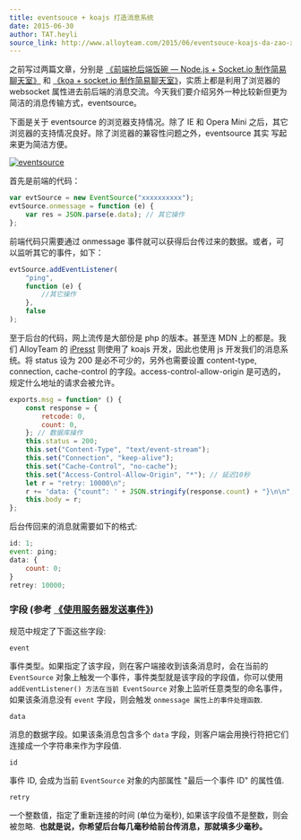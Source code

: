 ```yaml
---
title: eventsouce + koajs 打造消息系统
date: 2015-06-30
author: TAT.heyli
source_link: http://www.alloyteam.com/2015/06/eventsouce-koajs-da-zao-xiao-xi-xi-tong/
---
```


<!-- {% raw %} - for jekyll -->

之前写过两篇文章，分别是 [《前端抢后端饭碗 — Node.js + Socket.io 制作简易聊天室》](http://www.alloyteam.com/2015/04/qian-duan-qiang-hou-duan-fan-wan-node-js-socket-io-zhi-zuo-jian-yi-liao-tian-shi/) 和 [《koa + socket.io 制作简易聊天室》](http://www.alloyteam.com/2015/04/koa-socket-io-zhi-zuo-jian-yi-liao-tian-shi/)，实质上都是利用了浏览器的 websocket 属性进去前后端的消息交流。今天我们要介绍另外一种比较新但更为简洁的消息传输方式，eventsource。

下面是关于 eventsource 的浏览器支持情况。除了 IE 和 Opera Mini 之后，其它浏览器的支持情况良好。除了浏览器的兼容性问题之外，eventsource 其实 写起来更为简洁方便。

[![eventsource](http://www.alloyteam.com/wp-content/uploads/2015/06/eventsource.png)](http://www.alloyteam.com/wp-content/uploads/2015/06/eventsource.png)

首先是前端的代码：

```javascript
var evtSource = new EventSource("xxxxxxxxxx");
evtSource.onmessage = function (e) {
    var res = JSON.parse(e.data); // 其它操作
};
```

前端代码只需要通过 onmessage 事件就可以获得后台传过来的数据。或者，可以监听其它的事件，如下：

```javascript
evtSource.addEventListener(
    "ping",
    function (e) {
        //其它操作
    },
    false
);
```

至于后台的代码，网上流传是大部份是 php 的版本。甚至连 MDN 上的都是。我们 AlloyTeam 的 [iPresst](http://ipresst.com/) 则使用了 koajs 开发，因此也使用 js 开发我们的消息系统。将 status 设为 200 是必不可少的，另外也需要设置 content-type, connection, cache-control 的字段。access-control-allow-origin 是可选的，规定什么地址的请求会被允许。

```javascript
exports.msg = function* () {
    const response = {
        retcode: 0,
        count: 0,
    }; // 数据库操作
    this.status = 200;
    this.set("Content-Type", "text/event-stream");
    this.set("Connection", "keep-alive");
    this.set("Cache-Control", "no-cache");
    this.set("Access-Control-Allow-Origin", "*"); // 延迟10秒
    let r = "retry: 10000\n";
    r += 'data: {"count": ' + JSON.stringify(response.count) + "}\n\n";
    this.body = r;
};
```

后台传回来的消息就需要如下的格式:

```javascript
id: 1;
event: ping;
data: {
    count: 0;
}
retrey: 10000;
```

### 字段 (参考 [《使用服务器发送事件》](https://developer.mozilla.org/zh-CN/docs/Server-sent_events/Using_server-sent_events))

规范中规定了下面这些字段:

`event`

事件类型。如果指定了该字段，则在客户端接收到该条消息时，会在当前的 `EventSource` 对象上触发一个事件，事件类型就是该字段的字段值，你可以使用 `addEventListener() 方法在当前 EventSource` 对象上监听任意类型的命名事件，如果该条消息没有 `event` 字段，则会触发 `onmessage 属性上的事件处理函数`.

`data`

消息的数据字段。如果该条消息包含多个 `data` 字段，则客户端会用换行符把它们连接成一个字符串来作为字段值.

`id`

事件 ID, 会成为当前 `EventSource` 对象的内部属性 "最后一个事件 ID" 的属性值.

`retry`

一个整数值，指定了重新连接的时间 (单位为毫秒), 如果该字段值不是整数，则会被忽略.  **也就是说，你希望后台每几毫秒给前台传消息，那就填多少毫秒。**


<!-- {% endraw %} - for jekyll -->